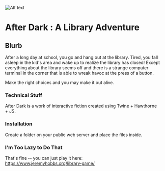 ![Alt text](https://github.com/MrJeremyHobbs/After-Dark-A-Library-Adventure/blob/master/images/images_1.jpg?raw=true "A spooky old library.") 
# After Dark : A Library Adventure

## Blurb
After a long day at school, you go and hang out at the library. Tired, you fall asleep in the kid's area and wake up to realize the library has closed! 
Except everything about the library seems off and there is a strange computer terminal in the corner that is able to wreak havoc at the press of a button.

Make the right choices and you may make it out alive.

### Technical Stuff
After Dark is a work of interactive fiction created using Twine + Hawthorne + JS.

### Installation
Create a folder on your public web server and place the files inside.

### I'm Too Lazy to Do That
That's fine -- you can just play it here:
https://www.jeremyhobbs.org/library-game/